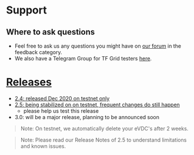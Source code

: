 # Support

## Where to ask questions

- Feel free to ask us any questions you might have on [our forum](https://forum.threefold.io) in the feedback category.
- We also have a Telegram Group for TF Grid testers [here](https://t.me/joinchat/BwOvOxxgK59GmRoZ2_sM0w).

# [Releases](cloud__release_notes.md)

- [2.4: released Dec 2020 on testnet only](cloud__release_notes_2_4_0.md)
- [2.5: being stabilized on on testnet, frequent changes do still happen](cloud__release_notes_2_5_0.md)
  - please help us test this release
- 3.0: will be a major release, planning to be announced soon

> Note: On testnet, we automatically delete your eVDC's after 2 weeks.

> Note: Please read our Release Notes of 2.5 to understand limitations and known issues.